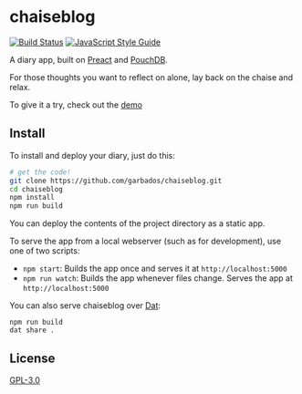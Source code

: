 # chaiseblog

[![Build Status](https://travis-ci.org/garbados/chaiseblog.svg?branch=master)](https://travis-ci.org/garbados/chaiseblog)
[![JavaScript Style Guide](https://img.shields.io/badge/code_style-standard-brightgreen.svg)](https://standardjs.com)

A diary app, built on [Preact](https://preactjs.com/) and [PouchDB](http://pouchdb.com/).

For those thoughts you want to reflect on alone, lay back on the chaise and relax.

To give it a try, check out the [demo](https://garbados.github.io/chaiseblog)

## Install

To install and deploy your diary, just do this:

```bash
# get the code!
git clone https://github.com/garbados/chaiseblog.git
cd chaiseblog
npm install
npm run build
```

You can deploy the contents of the project directory as a static app.

To serve the app from a local webserver (such as for development), use one of two scripts:

- `npm start`: Builds the app once and serves it at `http://localhost:5000`
- `npm run watch`: Builds the app whenever files change. Serves the app at `http://localhost:5000`

You can also serve chaiseblog over [Dat](https://datproject.org/):

```
npm run build
dat share .
```

## License

[GPL-3.0](https://opensource.org/licenses/gpl-3.0.html)
